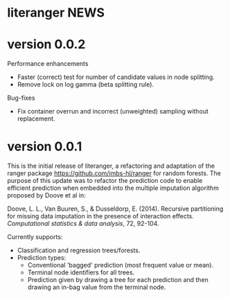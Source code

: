 literanger NEWS
===============

# version 0.0.2

Performance enhancements
-   Faster (correct) test for number of candidate values in node splitting.
-   Remove lock on log gamma (beta splitting rule).

Bug-fixes
-   Fix container overrun and incorrect (unweighted) sampling without
    replacement.


# version 0.0.1

This is the initial release of literanger, a refactoring and adaptation of the
ranger package <https://github.com/imbs-hl/ranger> for random forests. The
purpose of this update was to refactor the prediction code to enable efficient
prediction when embedded into the multiple imputation algorithm proposed by
Doove et al in:

Doove, L. L., Van Buuren, S., & Dusseldorp, E. (2014). Recursive partitioning
for missing data imputation in the presence of interaction effects.
_Computational statistics & data analysis_, 72, 92-104.

Currently supports:
-   Classification and regression trees/forests.
-   Prediction types:
    -   Conventional 'bagged' prediction (most frequent value or mean).
    -   Terminal node identifiers for all trees.
    -   Prediction given by drawing a tree for each prediction and then drawing
        an in-bag value from the terminal node.

